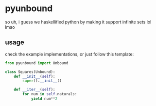 
# pyunbound

so uh, i guess we haskellified python by making it support infinite sets lol lmao

## usage 

check the example implementations, or just follow this template:

```python
from pyunbound import Unbound

class Squares(Unbound):
    def __init__(self):
        super().__init__()

    def __iter__(self):
        for num in self.naturals:
            yield num**2
```

